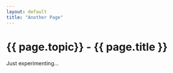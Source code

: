 ```yaml
---
layout: default
title: "Another Page"
---
```

# {{ page.topic}} - {{ page.title }}

Just experimenting...

